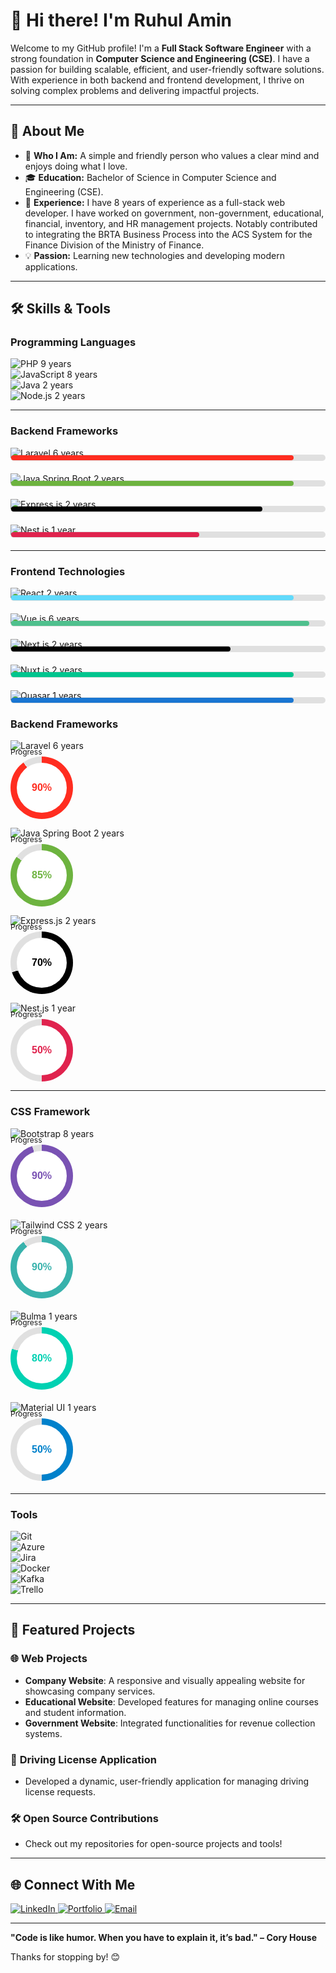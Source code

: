 # 👋 Hi there! I'm Ruhul Amin

Welcome to my GitHub profile! I'm a **Full Stack Software Engineer** with a strong foundation in **Computer Science and Engineering (CSE)**. I have a passion for building scalable, efficient, and user-friendly software solutions. With experience in both backend and frontend development, I thrive on solving complex problems and delivering impactful projects.

---

## 🌟 About Me

- 🌱 **Who I Am:** A simple and friendly person who values a clear mind and enjoys doing what I love.
- 🎓 **Education:** Bachelor of Science in Computer Science and Engineering (CSE).
- 💼 **Experience:** I have 8 years of experience as a full-stack web developer. I have worked on government, non-government, educational, financial, inventory, and HR management projects. Notably contributed to integrating the BRTA Business Process into the ACS System for the Finance Division of the Ministry of Finance.
- 💡 **Passion:** Learning new technologies and developing modern applications.
<!-- - 🧠 **Currently Learning:** Advanced React patterns and Kafka integration. -->

---

## 🛠️ Skills & Tools

### **Programming Languages**
![PHP](https://img.shields.io/badge/-PHP-777BB4?style=flat-square&logo=php&logoColor=white)       9 years  
![JavaScript](https://img.shields.io/badge/-JavaScript-F7DF1E?style=flat-square&logo=javascript&logoColor=black) 8 years  
![Java](https://img.shields.io/badge/-Java-007396?style=flat-square&logo=java&logoColor=white) 2 years  
![Node.js](https://img.shields.io/badge/-Node.js-339933?style=flat-square&logo=node.js&logoColor=white) 2 years  

<!-- ### **Backend Framework**
![Laravel](https://img.shields.io/badge/-Laravel-FF2D20?style=flat-square&logo=laravel&logoColor=white)    6 years  
![Java Spring Boot](https://img.shields.io/badge/-Spring%20Boot-6DB33F?style=flat-square&logo=spring&logoColor=white)    2 years  
![Express.js](https://img.shields.io/badge/-Express.js-000000?style=flat-square&logo=express&logoColor=white)    2 years  
![Nest.js](https://img.shields.io/badge/-Nest.js-E0234E?style=flat-square&logo=nestjs&logoColor=white)    1 years   -->

---

### **Backend Frameworks**

![Laravel](https://img.shields.io/badge/-Laravel-FF2D20?style=flat-square&logo=laravel&logoColor=white) 6 years  
<div style="margin-top:-20px; margin-bottom:20px">
  <!-- <span style="font-size:12px;">Progress</span> -->
  <div style="background-color: #e0e0e0; border-radius: 5px; padding: 1px; margin-top:-20px; display: flex; align-items: center;">
    <!-- <span style="width: 20%; font-size: 8px;">Laravel</span> -->
    <div style="width: 90%; background-color: #FF2D20; height: 8px; border-radius: 5px;"></div>
  </div>
</div>

![Java Spring Boot](https://img.shields.io/badge/-Spring%20Boot-6DB33F?style=flat-square&logo=spring&logoColor=white) 2 years  
<div style="margin-top:-20px; margin-bottom:20px">
  <!-- <span style="font-size:12px;">Progress</span> -->
  <div style="background-color: #e0e0e0; border-radius: 5px; padding: 1px; margin-top:-20px; display: flex; align-items: center;">
    <!-- <span style="width: 20%; font-size: 12px;">Spring Boot</span> -->
    <div style="width: 90%; background-color: #6DB33F; height: 8px; border-radius: 5px;"></div>
  </div>
</div>

![Express.js](https://img.shields.io/badge/-Express.js-000000?style=flat-square&logo=express&logoColor=white) 2 years  
<div style="margin-top:-20px; margin-bottom:20px">
  <!-- <span style="font-size:12px;">Progress</span> -->
  <div style="background-color: #e0e0e0; border-radius: 5px; padding: 1px; margin-top:-20px; display: flex; align-items: center;">
    <!-- <span style="width: 20%; font-size: 12px;">Express.js</span> -->
    <div style="width: 80%; background-color: #000000; height: 8px; border-radius: 5px;"></div>
  </div>
</div>

![Nest.js](https://img.shields.io/badge/-Nest.js-E0234E?style=flat-square&logo=nestjs&logoColor=white) 1 year  
<div style="margin-top:-20px; margin-bottom:20px">
  <!-- <span style="font-size:12px;">Progress</span> -->
  <div style="background-color: #e0e0e0; border-radius: 5px; padding: 1px; margin-top:-20px; display: flex; align-items: center;">
    <!-- <span style="width: 20%; font-size: 12px;">Nest.js</span> -->
    <div style="width: 60%; background-color: #E0234E; height: 8px; border-radius: 5px;"></div>
  </div>
</div>

---

### **Frontend Technologies**
![React](https://img.shields.io/badge/-React-61DAFB?style=flat-square&logo=react&logoColor=white)  2 years  
<div style="margin-top:-20px; margin-bottom:20px">
  <div style="background-color: #e0e0e0; border-radius: 5px; padding: 1px; margin-top:-20px; display: flex; align-items: center;">
    <div style="width: 90%; background-color: #61DAFB; height: 8px; border-radius: 5px;"></div>
  </div>
</div>

![Vue.js](https://img.shields.io/badge/-Vue.js-4FC08D?style=flat-square&logo=vue.js&logoColor=white)  6 years  
<div style="margin-top:-20px; margin-bottom:20px">
  <div style="background-color: #e0e0e0; border-radius: 5px; padding: 1px; margin-top:-20px; display: flex; align-items: center;">
    <div style="width: 95%; background-color: #4FC08D; height: 8px; border-radius: 5px;"></div>
  </div>
</div>

![Next.js](https://img.shields.io/badge/-Next.js-000000?style=flat-square&logo=next.js&logoColor=white)  2 years  
<div style="margin-top:-20px; margin-bottom:20px">
  <div style="background-color: #e0e0e0; border-radius: 5px; padding: 1px; margin-top:-20px; display: flex; align-items: center;">
    <div style="width: 70%; background-color: #000000; height: 8px; border-radius: 5px;"></div>
  </div>
</div>

![Nuxt.js](https://img.shields.io/badge/-Nuxt.js-00C58E?style=flat-square&logo=nuxt.js&logoColor=white)  2 years  
<div style="margin-top:-20px; margin-bottom:20px">
  <div style="background-color: #e0e0e0; border-radius: 5px; padding: 1px; margin-top:-20px; display: flex; align-items: center;">
    <div style="width: 90%; background-color: #00C58E; height: 8px; border-radius: 5px;"></div>
  </div>
</div>

![Quasar](https://img.shields.io/badge/-Quasar-1976D2?style=flat-square&logo=quasar&logoColor=white)  1 years  
<div style="margin-top:-20px; margin-bottom:20px">
  <div style="background-color: #e0e0e0; border-radius: 5px; padding: 1px; margin-top:-20px; display: flex; align-items: center;">
    <div style="width: 90%; background-color: #1976D2; height: 8px; border-radius: 5px;"></div>
  </div>
</div>


### **Backend Frameworks**

![Laravel](https://img.shields.io/badge/-Laravel-FF2D20?style=flat-square&logo=laravel&logoColor=white) 6 years  
<div style="margin-top:-20px;">
  <span style="font-size:12px;">Progress</span>
  <div style="position: relative; width: 100px; height: 100px; border-radius: 50%; background: conic-gradient(#FF2D20 0% 90%, #e0e0e0 90% 100%); display: flex; justify-content: center; align-items: center;">
    <div style="position: absolute; width: 80px; height: 80px; border-radius: 50%; background: white; display: flex; justify-content: center; align-items: center; font-family: Arial, sans-serif; font-size: 16px; font-weight: bold; color: #FF2D20;">
      90%
    </div>
  </div>
</div>

![Java Spring Boot](https://img.shields.io/badge/-Spring%20Boot-6DB33F?style=flat-square&logo=spring&logoColor=white) 2 years  
<div style="margin-top:-20px;">
  <span style="font-size:12px;">Progress</span>
  <div style="position: relative; width: 100px; height: 100px; border-radius: 50%; background: conic-gradient(#6DB33F 0% 85%, #e0e0e0 85% 100%); display: flex; justify-content: center; align-items: center;">
    <div style="position: absolute; width: 80px; height: 80px; border-radius: 50%; background: white; display: flex; justify-content: center; align-items: center; font-family: Arial, sans-serif; font-size: 16px; font-weight: bold; color: #6DB33F;">
      85%
    </div>
  </div>
</div>

![Express.js](https://img.shields.io/badge/-Express.js-000000?style=flat-square&logo=express&logoColor=white) 2 years  
<div style="margin-top:-20px;">
  <span style="font-size:12px;">Progress</span>
  <div style="position: relative; width: 100px; height: 100px; border-radius: 50%; background: conic-gradient(#000000 0% 70%, #e0e0e0 70% 100%); display: flex; justify-content: center; align-items: center;">
    <div style="position: absolute; width: 80px; height: 80px; border-radius: 50%; background: white; display: flex; justify-content: center; align-items: center; font-family: Arial, sans-serif; font-size: 16px; font-weight: bold; color: #000000;">
      70%
    </div>
  </div>
</div>

![Nest.js](https://img.shields.io/badge/-Nest.js-E0234E?style=flat-square&logo=nestjs&logoColor=white) 1 year  
<div style="margin-top:-20px;">
  <span style="font-size:12px;">Progress</span>
  <div style="position: relative; width: 100px; height: 100px; border-radius: 50%; background: conic-gradient(#E0234E 0% 50%, #e0e0e0 50% 100%); display: flex; justify-content: center; align-items: center;">
    <div style="position: absolute; width: 80px; height: 80px; border-radius: 50%; background: white; display: flex; justify-content: center; align-items: center; font-family: Arial, sans-serif; font-size: 16px; font-weight: bold; color: #E0234E;">
      50%
    </div>
  </div>
</div>



---

### **CSS Framework**
![Bootstrap](https://img.shields.io/badge/-Bootstrap-7952B3?style=flat-square&logo=bootstrap&logoColor=white)  8 years  
<div style="margin-top:-20px; margin-bottom:20px;">
  <span style="font-size:12px;">Progress</span>
  <div style="position: relative; width: 100px; height: 100px; border-radius: 50%; background: conic-gradient(#7952B3 0% 95%, #e0e0e0 95% 100%); display: flex; justify-content: center; align-items: center;">
    <div style="position: absolute; width: 80px; height: 80px; border-radius: 50%; background: white; display: flex; justify-content: center; align-items: center; font-family: Arial, sans-serif; font-size: 16px; font-weight: bold; color: #7952B3;">
      90%
    </div>
  </div>
</div>

![Tailwind CSS](https://img.shields.io/badge/-Tailwind%20CSS-38B2AC?style=flat-square&logo=tailwind-css&logoColor=white) 2 years  
<div style="margin-top:-20px; margin-bottom:20px;">
  <span style="font-size:12px;">Progress</span>
  <div style="position: relative; width: 100px; height: 100px; border-radius: 50%; background: conic-gradient(#38B2AC 0% 90%, #e0e0e0 90% 100%); display: flex; justify-content: center; align-items: center;">
    <div style="position: absolute; width: 80px; height: 80px; border-radius: 50%; background: white; display: flex; justify-content: center; align-items: center; font-family: Arial, sans-serif; font-size: 16px; font-weight: bold; color: #38B2AC;">
      90%
    </div>
  </div>
</div>

![Bulma](https://img.shields.io/badge/-Bulma-00D1B2?style=flat-square&logo=bulma&logoColor=white)   1 years  
<div style="margin-top:-20px; margin-bottom:20px;">
  <span style="font-size:12px;">Progress</span>
  <div style="position: relative; width: 100px; height: 100px; border-radius: 50%; background: conic-gradient(#00D1B2 0% 80%, #e0e0e0 80% 100%); display: flex; justify-content: center; align-items: center;">
    <div style="position: absolute; width: 80px; height: 80px; border-radius: 50%; background: white; display: flex; justify-content: center; align-items: center; font-family: Arial, sans-serif; font-size: 16px; font-weight: bold; color: #00D1B2;">
      80%
    </div>
  </div>
</div>

![Material UI](https://img.shields.io/badge/-Material%20UI-0081CB?style=flat-square&logo=mui&logoColor=white)  1 years  
<div style="margin-top:-20px; margin-bottom:20px;">
  <span style="font-size:12px;">Progress</span>
  <div style="position: relative; width: 100px; height: 100px; border-radius: 50%; background: conic-gradient(#0081CB 0% 50%, #e0e0e0 50% 100%); display: flex; justify-content: center; align-items: center;">
    <div style="position: absolute; width: 80px; height: 80px; border-radius: 50%; background: white; display: flex; justify-content: center; align-items: center; font-family: Arial, sans-serif; font-size: 16px; font-weight: bold; color: #0081CB;">
      50%
    </div>
  </div>
</div>


---

### **Tools**
![Git](https://img.shields.io/badge/-Git-F05032?style=flat-square&logo=git&logoColor=white)  
![Azure](https://img.shields.io/badge/-Azure-0078D4?style=flat-square&logo=microsoft-azure&logoColor=white)  
![Jira](https://img.shields.io/badge/-Jira-0052CC?style=flat-square&logo=jira&logoColor=white)  
![Docker](https://img.shields.io/badge/-Docker-2496ED?style=flat-square&logo=docker&logoColor=white)  
![Kafka](https://img.shields.io/badge/-Kafka-231F20?style=flat-square&logo=apache-kafka&logoColor=white)  
![Trello](https://img.shields.io/badge/-Trello-0052CC?style=flat-square&logo=trello&logoColor=white)  

---

## 📂 Featured Projects

### 🌐 **Web Projects**
- **Company Website**: A responsive and visually appealing website for showcasing company services.
- **Educational Website**: Developed features for managing online courses and student information.
- **Government Website**: Integrated functionalities for revenue collection systems.

### 🚀 **Driving License Application**
- Developed a dynamic, user-friendly application for managing driving license requests.

### 🛠️ **Open Source Contributions**
- Check out my repositories for open-source projects and tools!


<!-- ### 🚀 Featured Projects
- [📁 Project 1](https://github.com/your-username/project-1)
  > A brief description of the project.

- [📁 Project 2](https://github.com/your-username/project-2)
  > A brief description of the project. -->

---

<!-- ## 📈 GitHub Stats

![Ruhul's GitHub Stats](https://github-readme-stats.vercel.app/api?username=ruhulamin-pro&show_icons=true&theme=radical)
![Top Languages](https://github-readme-stats.vercel.app/api/top-langs/?username=ruhulamin-pro&layout=compact&theme=radical)

--- -->


## 🌐 Connect With Me
<a href="https://www.linkedin.com/in/ruhul14" target="_blank">
  <img src="https://img.shields.io/badge/-LinkedIn-0077B5?style=flat-square&logo=linkedin&logoColor=white" alt="LinkedIn">
</a>  
<a href="https://ruhul-portfolio-next.vercel.app" target="_blank">
  <img src="https://img.shields.io/badge/-Portfolio-000000?style=flat-square&logo=google-chrome&logoColor=white" alt="Portfolio">
</a>  
<a href="mailto:ruhulrahman2233@gmail.com" target="_blank">
  <img src="https://img.shields.io/badge/-Email-D14836?style=flat-square&logo=gmail&logoColor=white" alt="Email">
</a>  

---

**"Code is like humor. When you have to explain it, it’s bad." – Cory House**

Thanks for stopping by! 😊

